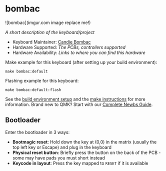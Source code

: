 # bombac

![bombac](imgur.com image replace me!)

*A short description of the keyboard/project*

* Keyboard Maintainer: [Candie Bombac](https://github.com/manimtired1312)
* Hardware Supported: *The PCBs, controllers supported*
* Hardware Availability: *Links to where you can find this hardware*

Make example for this keyboard (after setting up your build environment):

    make bombac:default

Flashing example for this keyboard:

    make bombac:default:flash

See the [build environment setup](https://docs.qmk.fm/#/getting_started_build_tools) and the [make instructions](https://docs.qmk.fm/#/getting_started_make_guide) for more information. Brand new to QMK? Start with our [Complete Newbs Guide](https://docs.qmk.fm/#/newbs).

## Bootloader

Enter the bootloader in 3 ways:

* **Bootmagic reset**: Hold down the key at (0,0) in the matrix (usually the top left key or Escape) and plug in the keyboard
* **Physical reset button**: Briefly press the button on the back of the PCB - some may have pads you must short instead
* **Keycode in layout**: Press the key mapped to `RESET` if it is available
